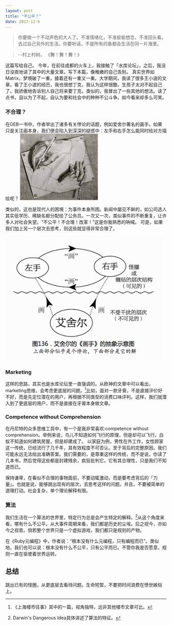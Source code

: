 ```yaml
---
layout: post
title: "不公平？"
date: 2017-12-9
---
```



> 你要做一个不动声色的大人了。不准情绪化，不准偷偷想念，不准回头看。去过自己另外的生活。你要听话，不是所有的鱼都会生活在同一片海里。

> --村上村树， 《舞！舞！舞！》

这篇写给自己。
今年，在前往成都的火车上，我接触了「水库论坛」，之后，我没日没夜地读了其中的大量文章。写下本篇，像稚嫩的自己告别。
真实世界如Matrix，梦境破了一重，接着还有一重又一重。大学期间，我读了很多王小波的文章。看了王小波的经历，我也很想丁克，我认为这样很酷，生孩子太对不起自己了。我骄傲地告诉别人自己将来要丁克。类似的，我冒出了一些其他的想法。读了点书，自以为了不起，自认为要和社会中的种种不公斗争。如今看来却多么可笑。

### 不合理？

在GEB一书中，作者举出了诸多有关悖论的话题，例如爱舍尔著名的画手。如果只是关注画本身，我们便会陷入到深深的疑惑中：左手和右手怎么能同时给对方描绘呢？
![](https://github.com/terrificjhony/image_store/blob/master/escher-hands.jpeg?raw=true)

类似的，这也是现代人的困境：为事件本身所困。新闻中屡见不鲜的，如公司选人其实低学历、稀缺名额分配给了公务员。一次又一次，类似事件的不断重复，让许多人对社会失望。“不公平！不合理！改革！”这是你我熟悉的呐喊。
可是，如果我们加上另一个层次去思考，则这些就显得非常合理了。

![](https://github.com/terrificjhony/image_store/blob/master/paradox-answer.png?raw=true)

### Marketing

这样的思路，其实也是水库论坛里一直强调的。从欧神的文章中可以看出，marketing思维，会考虑更底层的问题。[^1]比如，面对一款牙膏，不是直接评价好不好，而是先定位潜在的用户，再根据不同类型的消费口味评判。这样，我们就潜入到了更底层的用户，而不是直接在牙膏本身做文章。

### Competence without Comprehension

在丹尼特的众多思维工具中，有一个是我非常喜欢:competence without comprehension。举例来说，鸟儿不知道如何飞行的原理，但是却可以飞行，白蚁不知道如何建筑房屋，但是却建成了。
以家庭为例，男性在外工作，女性顾家这一传统，已经流行了几千年，其有效程度不可否认。至于背后的完整原因，我们可能永远无法给出准确答案。我们需要的，是尊重这样的传统，而不是说，你读了几本书，然后觉得这些都是封建残余，疯狂批判它。它有其合理性，只是我们不知道而已。

保持谦卑，在看似不合理的事物面前，不要动辄激动，而是要考虑背后的「力量」。也就是说，能够跳出现有的层次，去思考这样的问题。并且，不要被简单的道理打动。社会复杂，单个理论解释有限。

### 算法

我们生活在一个算法的世界里，特定行为总是会产生特定的解释。[^2]从这个角度来看，哪有什么不公平。从大事件周期来看，我们都是历史的尘埃。后之视今，亦如今之视昔。倘若整个世界只是一个虚拟游戏，我们都只是规则的产物。

在《Ruby元编程》中，作者说：“根本没有什么元编程，只有编程而已”。类似地，我们也可以说：根本没有什么不公平，只有公平而已。不管你我是否愿意，规则一直在驱使着世界运转。

## 总结

跳出已有的怪圈，从更底层去看待问题。生命短暂，不要把时间浪费在愤世嫉俗上。



[^1]: 《上海楼市往事》其中的一篇，视角独特，远非其他楼市文章可比。

[^2]: Darwin's Dangerous Idea具体讲述了算法的特征。

